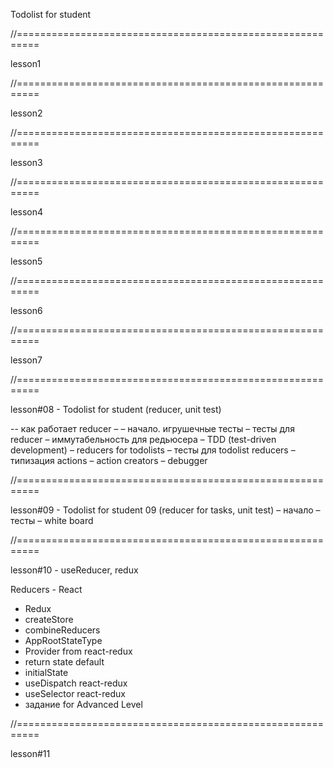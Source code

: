 Todolist for student

//==========================================================

lesson1


//==========================================================

 lesson2


//==========================================================

lesson3


//==========================================================

lesson4


//==========================================================

 lesson5


//==========================================================

 lesson6


//==========================================================

lesson7


//==========================================================

lesson#08 - Todolist for student (reducer, unit test)

-- как работает reducer –
– начало. игрушечные тесты
– тесты для reducer
– иммутабельность для редьюсера
– TDD (test-driven development)
– reducers for todolists
– тесты для todolist reducers
– типизация actions
– action creators
– debugger

//==========================================================

lesson#09 - Todolist for student 09 (reducer for tasks, unit test)
– начало
– тесты
– white board

//==========================================================

lesson#10 - useReducer, redux

 Reducers - React
- Redux
- createStore
- combineReducers
- AppRootStateType
- Provider from react-redux
- return state default
- initialState
- useDispatch react-redux
- useSelector react-redux
- задание for Advanced Level  

//==========================================================

lesson#11
